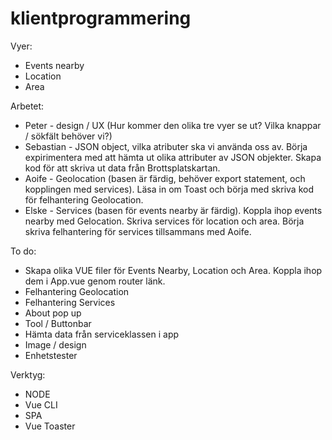 # klientprogrammering

Vyer:
- Events nearby
- Location
- Area

Arbetet:
- Peter - design / UX (Hur kommer den olika tre vyer se ut? Vilka knappar / sökfält behöver vi?)
- Sebastian - JSON object, vilka atributer ska vi använda oss av. Börja expirimentera med att hämta ut olika attributer av JSON objekter. Skapa kod för att skriva ut data från Brottsplatskartan.
- Aoife - Geolocation (basen är färdig, behöver export statement, och kopplingen med services). Läsa in om Toast och börja med skriva kod för felhantering Geolocation.
- Elske - Services (basen för events nearby är färdig). Koppla ihop events nearby med Gelocation. Skriva services för location och area. Börja skriva felhantering för services tillsammans med Aoife.

To do:
- Skapa olika VUE filer för Events Nearby, Location och Area. Koppla ihop dem i App.vue genom router länk.
- Felhantering Geolocation
- Felhantering Services
- About pop up
- Tool / Buttonbar
- Hämta data från serviceklassen i app
- Image / design
- Enhetstester

Verktyg:
- NODE
- Vue CLI 
- SPA
- Vue Toaster


